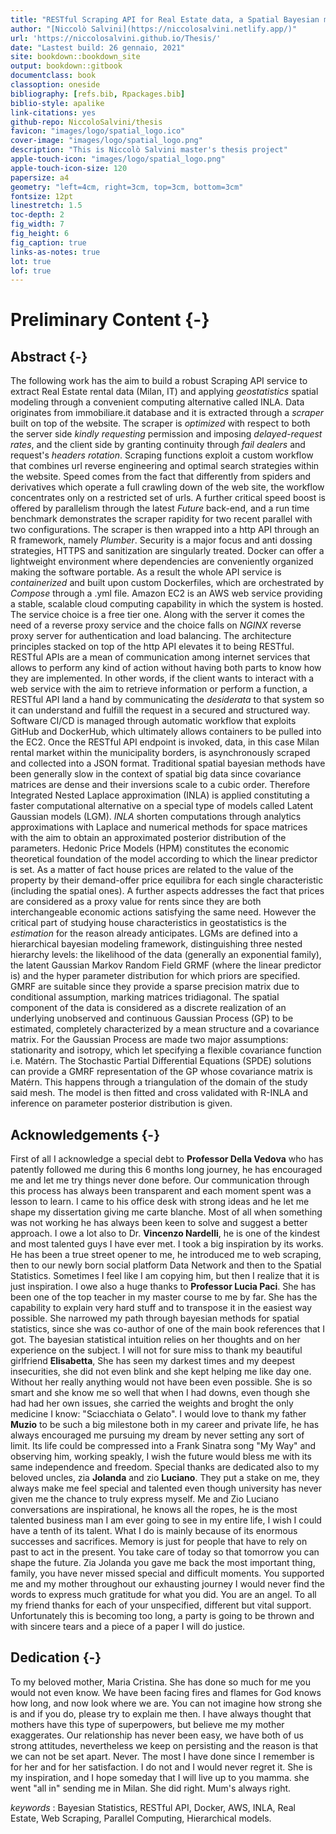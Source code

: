 ```yaml
--- 
title: "RESTful Scraping API for Real Estate data, a Spatial Bayesian modeling perspective with INLA"
author: "[Niccolò Salvini](https://niccolosalvini.netlify.app/)"
url: 'https://niccolosalvini.github.io/Thesis/'
date: "Lastest build: 26 gennaio, 2021"
site: bookdown::bookdown_site
output: bookdown::gitbook
documentclass: book
classoption: oneside
bibliography: [refs.bib, Rpackages.bib]
biblio-style: apalike
link-citations: yes
github-repo: NiccoloSalvini/thesis
favicon: "images/logo/spatial_logo.ico" 
cover-image: "images/logo/spatial_logo.png"
description: "This is Niccolò Salvini master's thesis project"
apple-touch-icon: "images/logo/spatial_logo.png"
apple-touch-icon-size: 120
papersize: a4
geometry: "left=4cm, right=3cm, top=3cm, bottom=3cm"  
fontsize: 12pt
linestretch: 1.5
toc-depth: 2
fig_width: 7
fig_height: 6
fig_caption: true
links-as-notes: true  
lot: true 
lof: true
---
```


<!-- VALUTARE SE METTERE NEL DOCUMENTO FINALE -->


# Preliminary Content {-}

## Abstract {-}




The following work has the aim to build a robust Scraping API service to extract Real Estate rental data (Milan, IT) and applying _geostatistics_ spatial modeling through a convenient computing alternative called INLA.
Data originates from immobiliare.it database and it is extracted through a _scraper_ built on top of the website. The scraper is _optimized_ with respect to both the server side _kindly requesting_ permission and imposing _delayed-request rates_, and the client side by granting continuity through _fail dealers_ and request's _headers rotation_. Scraping functions exploit a custom workflow that combines url reverse engineering and optimal search strategies within the website. Speed comes from the fact that differently from spiders and derivatives which operate a full crawling down of the web site, the workflow concentrates only on a restricted set of urls. A further critical speed boost is offered by parallelism through the latest _Future_ back-end, and a run time benchmark demonstrates the scraper rapidity for two recent parallel with two configurations.
The scraper is then wrapped into a http API through an R framework, namely _Plumber_. Security is a major focus and anti dossing strategies, HTTPS and sanitization are singularly treated.
Docker can offer a lightweight environment where dependencies are conveniently organized making the software portable. As a result the whole API service is _containerized_ and built upon custom Dockerfiles, which are orchestrated by _Compose_  through a .yml file. Amazon EC2 is an AWS web service providing a stable, scalable cloud computing capability in which the system is hosted. The service choice is a free tier one. Along with the server it comes the need of a reverse proxy service and the choice falls on _NGINX_ reverse proxy server for authentication and load balancing. The architecture principles stacked on top of the http API elevates it to being RESTful. RESTful APIs are a mean of communication among internet services that allows to perform any kind of action without having both parts to know how they are implemented.
In other words, if the client wants to interact with a web service with the aim to retrieve information or perform a function, a RESTful API land a hand by communicating the _desiderata_ to that system so it can understand and fulfill the request in a secured and structured way.
Software CI/CD is managed through automatic workflow that exploits GitHub and DockerHub, which ultimately allows containers to be pulled into the EC2. Once the RESTful API endpoint is invoked, data, in this case Milan rental market within the municipality borders, is asynchronously scraped and collected into a JSON format.
Traditional spatial bayesian methods have been generally slow in the context of spatial big data since covariance matrices are dense and their inversions scale to a cubic order. Therefore Integrated Nested Laplace approximation (INLA) is applied constituting a faster computational alternative on a special type of models called Latent Gaussian models (LGM). _INLA_ shorten computations through analytics approximations with Laplace and numerical methods for space matrices with the aim to obtain an approximated posterior distribution of the parameters.
Hedonic Price Models (HPM) constitutes the economic theoretical foundation of the model according to which the linear predictor is set. As a matter of fact house prices are related to the value of the property by their demand-offer price equilibra for each single characteristic (including the spatial ones). A further aspects addresses the fact that prices are considered as a proxy value for rents since they are both interchangeable economic actions satisfying the same need. However the critical part of studying house characteristics in geostatistics is the _estimation_ for the reason already anticipates.
LGMs are defined into a hierarchical bayesian modeling framework, distinguishing three nested hierarchy levels: the likelihood of the data (generally an exponential family), the latent Gaussian Markov Random Field GRMF (where the linear predictor is) and the hyper parameter distribution for which priors are specified. GMRF are suitable since they provide a sparse precision matrix due to conditional assumption, marking matrices tridiagonal. The spatial component of the data is considered as a discrete realization of an underlying unobserved and continuous Gaussian Process (GP) to be estimated, completely characterized by a mean structure and a covariance matrix. For the Gaussian Process are made two major assumptions: stationarity and isotropy, which let specifying a flexible covariance function i.e. Matérn.
The Stochastic Partial Differential Equations (SPDE) solutions can provide a GMRF representation of the GP whose covariance matrix is Matérn. This happens through a triangulation of the domain of the study said mesh. The model is then fitted and cross validated with R-INLA and inference on parameter posterior distribution is given. 

## Acknowledgements {-}

First of all I acknowledge a special debt to **Professor Della Vedova** who has patently followed me during this 6 months long journey, he has encouraged me and let me try things never done before. Our communication through this process has always been transparent and each moment spent was a lesson to learn. I came to his office desk with strong ideas and he let me shape my dissertation giving me carte blanche. Most of all when something was not working he has always been keen to solve and suggest a better approach. I owe a lot also to Dr. **Vincenzo Nardelli**, he is one of the kindest and most talented guys I have ever met. I took a big inspiration by its works. He has been a true street opener to me, he introduced me to web scraping, then to our newly born social platform Data Network and then to the Spatial Statistics. Sometimes I feel like I am copying him, but then I realize that it is just inspiration. I owe also a huge thanks to **Professor Lucia Paci**. She has been one of the top teacher in my master course to me by far. She has the capability to explain very hard stuff and to transpose it in the easiest way possible. She narrowed my path through bayesian methods for spatial statistics, since she was co-author of one of the main book references that I got. The bayesian statistical intuition relies on her thoughts and on her experience on the subject. 
I will not for sure miss to thank my beautiful girlfriend **Elisabetta**, She has seen my darkest times and my deepest insecurities, she did not even blink and she kept helping me like day one. Without her really anything would not have been even possible. She is so smart and she know me so well that when I had downs, even though she had had her own issues, she carried the weights and broght the only medicine I know: "Sciacchiata o Gelato". I would love to thank my father **Muzio** to be such a big milestone both in my career and private life, he has always encouraged me pursuing my dream by never setting any sort of limit. Its life could be compressed into a Frank Sinatra song "My Way" and observing him, working speakly, I wish the future would bless me with its same independence and freedom. Special thanks are dedicated also to my beloved uncles, zia **Jolanda** and zio **Luciano**.  They put a stake on me, they always make me feel special and talented even though university has never given me the chance to truly express myself. Me and Zio Luciano conversations are inspirational, he knows all the ropes, he is the most talented business man I am ever going to see in my entire life, I wish I could have a tenth of its talent. What I do is mainly because of its enormous successes and sacrifices. Memory is just for people that have to rely on past to act in the present. You take care of today so that tomorrow you can shape the future. Zia Jolanda you gave me back the most important thing, family, you have never missed special and difficult moments. You supported me and my mother throughout our exhausting journey I would never find the words to express much gratitude for what you did. You are an angel. 
To all my friend thanks for each of your unspecified, different but vital support. Unfortunately this is becoming too long, a party is going to be thrown and with sincere tears and a piece of a paper I will do justice.

## Dedication {-}

To my beloved mother, Maria Cristina. She has done so much for me you would not even know. We have been facing fires and flames for God knows how long, and now look where we are. You can not imagine how strong she is and if you do, please try to explain me then. I have always thought that mothers have this type of superpowers, but believe me my mother exaggerates.
Our relationship has never been easy, we have both of us strong attitudes, nevertheless we keep on persisting and the reason is that we can not be set apart. Never.
The most I have done since I remember is for her and for her satisfaction. I do not and I would never regret it. She is my inspiration, and I hope someday that I will live up to you mamma. she went "all in" sending me in Milan.
She did right.
Mum's always right.

_keywords_ : Bayesian Statistics, RESTful API, Docker, AWS, INLA, Real Estate, Web Scraping, Parallel Computing, Hierarchical models.





<!-- AUTO COMPILE packages.bib -->

<!-- ```{r include=FALSE} -->
<!-- # automatically create a bib database for R packages -->
<!-- knitr::write_bib(c( -->
<!--   .packages(), 'bookdown', 'knitr', 'rmarkdown' -->
<!-- ), 'packages.bib', append = TRUE) -->
<!-- ``` -->


<!-- LI TENGO PER SICUREZZA -->

<!-- ```{r eval=knitr::is_latex_output(), child=here::here("prelims", "00-prelim.Rmd")} -->
<!-- ``` -->

<!-- ```{r eval=knitr::is_latex_output(), child=here::here("prelims", "00-abstract.Rmd")} -->
<!-- ``` -->


